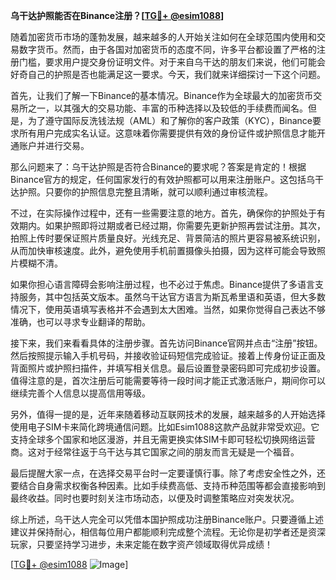 **乌干达护照能否在Binance注册？[[TG💪+ @esim1088](https://t.me/s/esim1088)]**

随着加密货币市场的蓬勃发展，越来越多的人开始关注如何在全球范围内使用和交易数字货币。然而，由于各国对加密货币的态度不同，许多平台都设置了严格的注册门槛，要求用户提交身份证明文件。对于来自乌干达的朋友们来说，他们可能会好奇自己的护照是否也能满足这一要求。今天，我们就来详细探讨一下这个问题。

首先，让我们了解一下Binance的基本情况。Binance作为全球最大的加密货币交易所之一，以其强大的交易功能、丰富的币种选择以及较低的手续费而闻名。但是，为了遵守国际反洗钱法规（AML）和了解你的客户政策（KYC），Binance要求所有用户完成实名认证。这意味着你需要提供有效的身份证件或护照信息才能开通账户并进行交易。

那么问题来了：乌干达护照是否符合Binance的要求呢？答案是肯定的！根据Binance官方的规定，任何国家发行的有效护照都可以用来注册账户。这包括乌干达护照。只要你的护照信息完整且清晰，就可以顺利通过审核流程。

不过，在实际操作过程中，还有一些需要注意的地方。首先，确保你的护照处于有效期内。如果护照即将过期或者已经过期，你需要先更新护照再尝试注册。其次，拍照上传时要保证照片质量良好。光线充足、背景简洁的照片更容易被系统识别，从而加快审核速度。此外，避免使用手机前置摄像头拍摄，因为这样可能会导致照片模糊不清。

如果你担心语言障碍会影响注册过程，也不必过于焦虑。Binance提供了多语言支持服务，其中包括英文版本。虽然乌干达官方语言为斯瓦希里语和英语，但大多数情况下，使用英语填写表格并不会遇到太大困难。当然，如果你觉得自己表达不够准确，也可以寻求专业翻译的帮助。

接下来，我们来看看具体的注册步骤。首先访问Binance官网并点击“注册”按钮。然后按照提示输入手机号码，并接收验证码短信完成验证。接着上传身份证正面及背面照片或护照扫描件，并填写相关信息。最后设置登录密码即可完成初步设置。值得注意的是，首次注册后可能需要等待一段时间才能正式激活账户，期间你可以继续完善个人信息以提高信用等级。

另外，值得一提的是，近年来随着移动互联网技术的发展，越来越多的人开始选择使用电子SIM卡来简化跨境通信问题。比如Esim1088这款产品就非常受欢迎。它支持全球多个国家和地区漫游，并且无需更换实体SIM卡即可轻松切换网络运营商。这对于经常往返于乌干达与其它国家之间的朋友而言无疑是一个福音。

最后提醒大家一点，在选择交易平台时一定要谨慎行事。除了考虑安全性之外，还要结合自身需求权衡各种因素。比如手续费高低、支持币种范围等都会直接影响到最终收益。同时也要时刻关注市场动态，以便及时调整策略应对突发状况。

综上所述，乌干达人完全可以凭借本国护照成功注册Binance账户。只要遵循上述建议并保持耐心，相信每位用户都能顺利完成整个流程。无论你是初学者还是资深玩家，只要坚持学习进步，未来定能在数字资产领域取得优异成绩！

[[TG💪+ @esim1088](https://t.me/s/esim1088) ![Image](https://i.postimg.cc/4NQfJmqS/Snipaste-2025-05-13-00-14-12.png)]